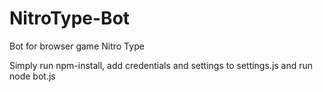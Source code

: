 # NitroType-Bot
Bot for browser game Nitro Type

Simply run npm-install, add credentials and settings to settings.js and run node bot.js
